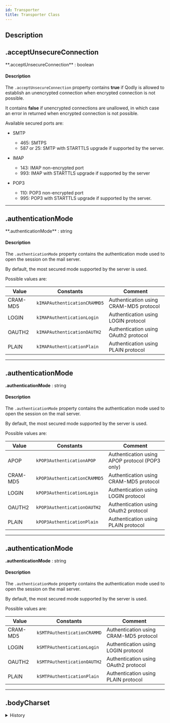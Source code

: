 ```yaml
---
id: Transporter
title: Transporter Class
---
```


## Description

<!-- REF transporter.acceptUnsecureConnection.Desc -->
## .acceptUnsecureConnection


<!-- REF #transporter.acceptUnsecureConnection.Syntax -->**.acceptUnsecureConnection** : boolean<!-- END REF -->

#### Description

The `.acceptUnsecureConnection` property contains <!-- REF #transporter.acceptUnsecureConnection.Summary -->**true** if Qodly is allowed to establish an unencrypted connection<!-- END REF --> when encrypted connection is not possible.

It contains **false** if unencrypted connections are unallowed, in which case an error in returned when encrypted connection is not possible.

Available secured ports are:

- SMTP
  - 465: SMTPS
  - 587 or 25: SMTP with STARTTLS upgrade if supported by the server.

- IMAP
  - 143: IMAP non-encrypted port
  - 993: IMAP with STARTTLS upgrade if supported by the server

- POP3
  - 110: POP3 non-encrypted port
  - 995: POP3 with STARTTLS upgrade if supported by the server.
<!-- END REF -->

---

<!-- REF transporter.authenticationModeIMAP.Desc -->
## .authenticationMode

<!-- REF #transporter.authenticationMode.Syntax -->**.authenticationMode** : string<!-- END REF -->

#### Description

The `.authenticationMode` property contains <!-- REF #transporter.authenticationMode.Summary -->the authentication mode used to open the session on the mail server<!-- END REF -->.

By default, the most secured mode supported by the server is used.

Possible values are:

|Value|Constants|Comment|
|---|---|---|
|CRAM-MD5|`kIMAPAuthenticationCRAMMD5`|Authentication using CRAM-MD5 protocol|
|LOGIN|`kIMAPAuthenticationLogin`|Authentication using LOGIN protocol|
|OAUTH2|`kIMAPAuthenticationOAUTH2`|Authentication using OAuth2 protocol|
|PLAIN|`kIMAPAuthenticationPlain`|Authentication using PLAIN protocol|

<!-- END REF -->

---

<!-- REF transporter.authenticationModePOP3.Desc -->
## .authenticationMode

**.authenticationMode** : string

#### Description

The `.authenticationMode` property contains the authentication mode used to open the session on the mail server.

By default, the most secured mode supported by the server is used.

Possible values are:

|Value|Constants|Comment|
|---|---|---|
|APOP|`kPOP3AuthenticationAPOP`|Authentication using APOP protocol (POP3 only)|
|CRAM-MD5|`kPOP3AuthenticationCRAMMD5`|Authentication using CRAM-MD5 protocol|
|LOGIN|`kPOP3AuthenticationLogin`|Authentication using LOGIN protocol|
|OAUTH2|`kPOP3AuthenticationOAUTH2`|Authentication using OAuth2 protocol|
|PLAIN|`kPOP3AuthenticationPlain`|Authentication using PLAIN protocol|

<!-- END REF -->

---

<!-- REF transporter.authenticationModeSMTP.Desc -->
## .authenticationMode


**.authenticationMode** : string

#### Description

The `.authenticationMode` property contains the authentication mode used to open the session on the mail server.

By default, the most secured mode supported by the server is used.

Possible values are:

|Value|Constants|Comment|
|---|---|---|
|CRAM-MD5|`kSMTPAuthenticationCRAMMD`|Authentication using CRAM-MD5 protocol|
|LOGIN|`kSMTPAuthenticationLogin`|Authentication using LOGIN protocol|
|OAUTH2|`kSMTPAuthenticationOAUTH2`|Authentication using OAuth2 protocol|
|PLAIN|`kSMTPAuthenticationPlain`|Authentication using PLAIN protocol|

<!-- END REF -->

---

<!-- REF transporter.bodyCharset.Desc -->
## .bodyCharset

<details><summary>History</summary>

<!-- REF #transporter.bodyCharset.Syntax -->**.bodyCharset** : string<!-- END REF -->

#### Description

The `.bodyCharset` property contains <!-- REF #transporter.bodyCharset.Summary -->  the charset and encoding used for the body part of the email<!-- END REF -->.

**Possible values:**

|Constant| Value| Comment|
|---|---|---|
|mail mode ISO2022JP| US-ASCII_ISO-2022-JP_UTF8_QP |<ul><li>*headerCharset*: US-ASCII if possible, Japanese (ISO-2022-JP) & Quoted-printable if possible, otherwise UTF-8 & Quoted-printable</li><li>*bodyCharset*: US-ASCII if possible, Japanese (ISO-2022-JP) & 7-bit if possible, otherwise UTF-8 & Quoted-printable</li></ul>|
|mail mode ISO88591 |ISO-8859-1 |<ul><li>*headerCharset*: ISO-8859-1 & Quoted-printable</li><li>*bodyCharset*: ISO-8859-1 & 8-bit</li></ul>|
|mail mode UTF8 |US-ASCII_UTF8_QP|*headerCharset* & *bodyCharset*: US-ASCII if possible, otherwise UTF-8 & Quoted-printable (**default value**)|
|mail mode UTF8 in base64|US-ASCII_UTF8_B64|*headerCharset* & *bodyCharset*: US-ASCII if possible, otherwise UTF-8 & base64|

<!-- END REF -->

---

<!-- REF transporter.connectionTimeOut.Desc -->
## .connectionTimeOut


<!-- REF #transporter.connectionTimeOut.Syntax -->**.connectionTimeOut** : integer<!-- END REF -->

#### Description

The `.connectionTimeOut` property contains <!-- REF #transporter.connectionTimeOut.Summary -->the maximum wait time (in seconds) allowed to establish a connection to the server<!-- END REF -->. By default, if the property has not been set in the server object (used to create the transporter object with `SMTP New transporter`, `POP3 New transporter`, or `IMAP New transporter`), the value is 30.

<!-- END REF -->

---

<!-- REF transporter.headerCharset.Desc -->
## .headerCharset

<!-- REF #transporter.headerCharset.Syntax -->**.headerCharset** : string<!-- END REF -->

#### Description

The `.headerCharset` property contains <!-- REF #transporter.headerCharset.Summary --> the charset and encoding used for the email header<!-- END REF -->. The header includes the following parts of the email:

- subject,
- attachment filename(s),
- email name.

**Possible values:**

|Constant| Value| Comment|
|---|---|---|
|mail mode ISO2022JP| US-ASCII_ISO-2022-JP_UTF8_QP |<ul><li>*headerCharset*: US-ASCII if possible, Japanese (ISO-2022-JP) & Quoted-printable if possible, otherwise UTF-8 & Quoted-printable</li><li>*bodyCharset*: US-ASCII if possible, Japanese (ISO-2022-JP) & 7-bit if possible, otherwise UTF-8 & Quoted-printable</li></ul>|
|mail mode ISO88591 |ISO-8859-1 |<ul><li>*headerCharset*: ISO-8859-1 & Quoted-printable</li><li>*bodyCharset*: ISO-8859-1 & 8-bit</li></ul>|
|mail mode UTF8 |US-ASCII_UTF8_QP|*headerCharset* & *bodyCharset*: US-ASCII if possible, otherwise UTF-8 & Quoted-printable (default value)|
|mail mode UTF8 in base64| US-ASCII_UTF8_B64|*headerCharset* & *bodyCharset*: US-ASCII if possible, otherwise UTF-8 & base64|

<!-- END REF -->

---

<!-- REF transporter.host.Desc -->
## .host


<!-- REF #transporter.host.Syntax -->**.host** : string<!-- END REF -->

#### Description

The `.host` property contains <!-- REF #transporter.host.Summary -->the name or the IP address of the host server<!-- END REF -->. Used for mail transactions (SMTP, POP3, IMAP).

<!-- END REF -->

---

<!-- REF transporter.logFile.Desc -->
## .logFile


<!-- REF #transporter.logFile.Syntax -->**.logFile** : string<!-- END REF -->

#### Description

The `.logFile` property contains <!-- REF #transporter.logFile.Summary -->the path of the extended log file defined (if any) for the mail connection<!-- END REF -->. 
<!-- END REF -->

---

<!-- REF transporter.port.Desc -->
## .port

<!-- REF #transporter.port.Syntax -->**.port** : integer<!-- END REF -->

#### Description

The `.port` property contains <!-- REF #transporter.port.Summary --> the port number used for mail transactions<!-- END REF -->. By default, if the *port* property has not been set in the *server* object (used to create the transporter object), the port used is:

- **SMTP** - 587
- **POP3** - 995
- **IMAP** - 993

<!-- END REF -->

---

<!-- REF transporter.sendTimeOut.Desc -->
## .sendTimeOut

<!-- REF #transporter.sendTimeOut.Syntax -->**.sendTimeOut** : integer<!-- END REF -->

#### Description

The `.sendTimeOut` property contains <!-- REF #transporter.sendTimeOut.Summary --> the maximum wait time (in seconds) of a call to `.send()` before a timeout occurs<!-- END REF -->. By default, if the `.sendTimeOut` property has not been set in the `server` object, the value 100 is used.

<!-- END REF -->

---

<!-- REF transporter.user.Desc -->
## .user

<!-- REF #transporter.user.Syntax -->**.user** : string<!-- END REF -->

#### Description

The `.user` property contains <!-- REF #transporter.user.Summary --> the user name used for authentication on the mail server<!-- END REF -->.

<!-- END REF -->

---

<!-- REF transporter.checkConnection().Desc -->
## .checkConnection()


<!-- REF #transporter.checkConnection().Syntax -->**.checkConnection()** : object<!-- END REF -->


<!-- REF #transporter.checkConnection().Params -->
|Parameter|Type||Description|
|---------|--- |:---:|------|
|Result|object|<-|Status of the transporter object connection|<!-- END REF -->

#### Description

The `.checkConnection()` function <!-- REF #transporter.checkConnection().Summary --> checks the connection using information stored in the transporter object<!-- END REF -->, recreates the connection if necessary, and returns the status. This function allows you to verify that the values provided by the user are valid and consistent.

#### Returned object

The function sends a request to the mail server and returns an object describing the mail status. This object can contain the following properties:

|Property||Type|Description|
|---|---|---|---|
|success||boolean|true if the check is successful, false otherwise|
|status||number|(SMTP only) Status code returned by the mail server (0 in case of an issue unrelated to the mail processing)|
|statusText| |text|Status message returned by the mail server, or last error returned in the Qodly error stack|
|errors ||collection|Qodly error stack (not returned if a mail server response is received)|
||\[ ].errCode|number|Qodly error code|
||\[ ].message|text|Description of the Qodly error|
||\[ ].componentSignature|text|Signature of the internal component which returned the error|

<!-- END REF -->
